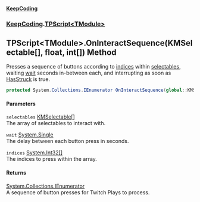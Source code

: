 #### [KeepCoding](index.md 'index')
### [KeepCoding](KeepCoding.md 'KeepCoding').[TPScript&lt;TModule&gt;](KeepCoding_TPScript_TModule_.md 'KeepCoding.TPScript&lt;TModule&gt;')
## TPScript&lt;TModule&gt;.OnInteractSequence(KMSelectable[], float, int[]) Method
Presses a sequence of buttons according to [indices](KeepCoding_TPScript_TModule__OnInteractSequence(global__KMSelectable___float_int__).md#KeepCoding_TPScript_TModule__OnInteractSequence(global__KMSelectable___float_int__)_indices 'KeepCoding.TPScript&lt;TModule&gt;.OnInteractSequence(global::KMSelectable[], float, int[]).indices') within [selectables](KeepCoding_TPScript_TModule__OnInteractSequence(global__KMSelectable___float_int__).md#KeepCoding_TPScript_TModule__OnInteractSequence(global__KMSelectable___float_int__)_selectables 'KeepCoding.TPScript&lt;TModule&gt;.OnInteractSequence(global::KMSelectable[], float, int[]).selectables'), waiting [wait](KeepCoding_TPScript_TModule__OnInteractSequence(global__KMSelectable___float_int__).md#KeepCoding_TPScript_TModule__OnInteractSequence(global__KMSelectable___float_int__)_wait 'KeepCoding.TPScript&lt;TModule&gt;.OnInteractSequence(global::KMSelectable[], float, int[]).wait') seconds in-between each, and interrupting as soon as [HasStruck](KeepCoding_ModuleScript_HasStruck.md 'KeepCoding.ModuleScript.HasStruck') is true.  
```csharp
protected System.Collections.IEnumerator OnInteractSequence(global::KMSelectable[] selectables, float wait, params int[] indices);
```
#### Parameters
<a name='KeepCoding_TPScript_TModule__OnInteractSequence(global__KMSelectable___float_int__)_selectables'></a>
`selectables` [KMSelectable](https://docs.microsoft.com/en-us/dotnet/api/KMSelectable 'KMSelectable')[[]](https://docs.microsoft.com/en-us/dotnet/api/System.Array 'System.Array')  
The array of selectables to interact with.
  
<a name='KeepCoding_TPScript_TModule__OnInteractSequence(global__KMSelectable___float_int__)_wait'></a>
`wait` [System.Single](https://docs.microsoft.com/en-us/dotnet/api/System.Single 'System.Single')  
The delay between each button press in seconds.
  
<a name='KeepCoding_TPScript_TModule__OnInteractSequence(global__KMSelectable___float_int__)_indices'></a>
`indices` [System.Int32](https://docs.microsoft.com/en-us/dotnet/api/System.Int32 'System.Int32')[[]](https://docs.microsoft.com/en-us/dotnet/api/System.Array 'System.Array')  
The indices to press within the array.
  
#### Returns
[System.Collections.IEnumerator](https://docs.microsoft.com/en-us/dotnet/api/System.Collections.IEnumerator 'System.Collections.IEnumerator')  
A sequence of button presses for Twitch Plays to process.
